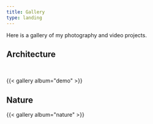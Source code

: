 ```yaml
---
title: Gallery
type: landing
---
```

Here is a gallery of my photography and video projects.

## Architecture
<br>

{{< gallery album="demo" >}}

## Nature

{{< gallery album="nature" >}}